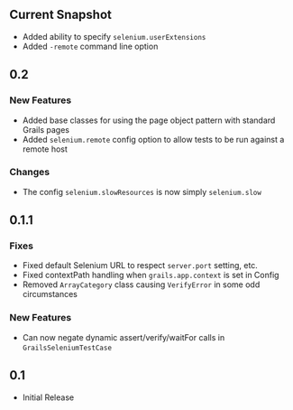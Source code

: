 ## Current Snapshot
* Added ability to specify `selenium.userExtensions`
* Added `-remote` command line option

## 0.2
### New Features
* Added base classes for using the page object pattern with standard Grails pages
* Added `selenium.remote` config option to allow tests to be run against a remote host
### Changes
* The config `selenium.slowResources` is now simply `selenium.slow`

## 0.1.1
### Fixes
* Fixed default Selenium URL to respect `server.port` setting, etc.
* Fixed contextPath handling when `grails.app.context` is set in Config
* Removed `ArrayCategory` class causing `VerifyError` in some odd circumstances
### New Features
* Can now negate dynamic assert/verify/waitFor calls in `GrailsSeleniumTestCase`

## 0.1
* Initial Release
